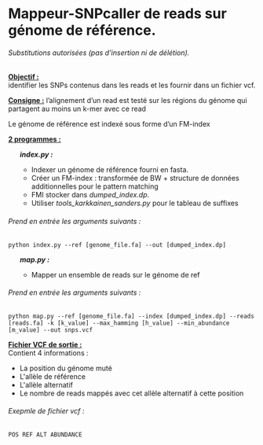 # Mappeur-SNPcaller de reads sur génome de référence.

<h6>Substitutions autorisées (pas d’insertion ni de délétion).</h6>

<b><u>Objectif :</u></b>	
identifier les SNPs contenus dans les reads et les fournir dans un fichier vcf.

<b><u> Consigne :</u></b>
l’alignement d’un read est testé sur les régions du génome qui partagent
au moins un k-mer avec ce read

Le génome de référence est indexé sous forme d’un FM-index

<b><u> 2 programmes :</u></b><br>
    <ul><b><i>index.py :</b></i>
    <ul>
		<li>Indexer un génome de référence fourni en fasta.</li>
		<li>Créer un FM-index : transformée de BW + structure de données 
		additionnelles pour le pattern matching</li>
		<li>FMI stocker dans <i>dumped_index.dp</i>.</li>
		<li>Utiliser <i>tools_karkkainen_sanders.py</i> pour le tableau de suffixes</li></ul></ul>
<h6>Prend en entrée les arguments suivants : </h6>

    python index.py --ref [genome_file.fa] --out [dumped_index.dp]
<ul><b><i>map.py :</i></b>
	<ul><li>Mapper un ensemble de reads sur le génome de ref</li></ul></ul>

<h6>Prend en entrée les arguments suivants : </h6>
	
    python map.py --ref [genome_file.fa] --index [dumped_index.dp] --reads [reads.fa] -k [k_value] --max_hamming [h_value] --min_abundance [m_value] --out snps.vcf

<b><u> Fichier VCF de sortie :</u></b>
<br>Contient 4 informations : 
<ul>
<li>La position du génome muté</li>
<li>L'allèle de référence</li>
<li>L'allèle alternatif</li>
<li>Le nombre de reads mappés avec cet allèle alternatif à cette position</li></ul>
<h6>Exepmle de fichier vcf :</h6>

    POS REF ALT ABUNDANCE 
    